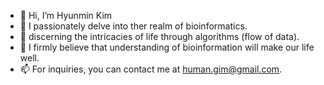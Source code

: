 - 👋 Hi, I’m Hyunmin Kim 
- 👀 I passionately delve into ther realm of bioinformatics. 
- 🌱 discerning the intricacies of life through algorithms (flow of data).
- 💞️ I firmly believe that understanding of bioinformation will make our life well. 
- 📫 For inquiries, you can contact me at human.gim@gmail.com.

<!---
hmgene/hmgene is a ✨ special ✨ repository because its `README.md` (this file) appears on your GitHub profile.
You can click the Preview link to take a look at your changes.
--->

